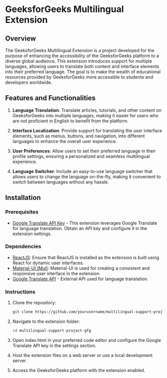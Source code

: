 # GeeksforGeeks Multilingual Extension

## Overview

The GeeksforGeeks Multilingual Extension is a project developed for the purpose of enhancing the accessibility of the GeeksforGeeks platform to a diverse global audience. This extension introduces support for multiple languages, allowing users to translate both content and interface elements into their preferred language. The goal is to make the wealth of educational resources provided by GeeksforGeeks more accessible to students and developers worldwide.

## Features and Functionalities

1. **Language Translation**: Translate articles, tutorials, and other content on GeeksforGeeks into multiple languages, making it easier for users who are not proficient in English to benefit from the platform.

2. **Interface Localization**: Provide support for translating the user interface elements, such as menus, buttons, and navigation, into different languages to enhance the overall user experience.

3. **User Preferences**: Allow users to set their preferred language in their profile settings, ensuring a personalized and seamless multilingual experience.

4. **Language Switcher**: Include an easy-to-use language switcher that allows users to change the language on-the-fly, making it convenient to switch between languages without any hassle.

## Installation

### Prerequisites

- [Google Translate API Key](https://cloud.google.com/translate/docs/getting-started) - This extension leverages Google Translate for language translation. Obtain an API key and configure it in the extension settings.

### Dependencies

- [ReactJS](https://reactjs.org/): Ensure that ReactJS is installed as the extension is built using React for dynamic user interfaces.
- [Material-UI (Mui)](https://mui.com/): Material-UI is used for creating a consistent and responsive user interface in the extension.
- [Google Translate API](https://cloud.google.com/translate/docs) - External API used for language translation.

### Instructions

1. Clone the repository:

   ```bash
   git clone https://github.com/yourusername/multilingual-support-project-gfg.git
   
2. Navigate to the extension folder:
   ```bash
   cd multilingual-support-project-gfg
3. Open index.html in your preferred code editor and configure the Google Translate API key in the settings section.
4. Host the extension files on a web server or use a local development server.
5. Access the GeeksforGeeks platform with the extension enabled.
